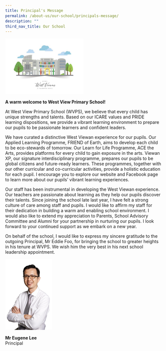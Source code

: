 ```yaml
---
title: Principal's Message
permalink: /about-us/our-school/principals-message/
description: ""
third_nav_title: Our School
---
```

<style>  
img {  
  display: block;  
  margin-left: auto;  
  margin-right: auto;  
}  
</style>  
<body><img src="/images/school.jpeg" alt="Principal's Message" style="width:50%;">  
  
</body>

**A warm welcome to West View Primary School!**  

At West View Primary School (WVPS), we believe that every child has unique strengths and talents. Based on our ICARE values and PRIDE learning dispositions, we provide a vibrant learning environment to prepare our pupils to be passionate learners and confident leaders.  

<style>  
img {  
  display: block;  
  margin-left: auto;  
  margin-right: auto;  
}  
</style>  


We have curated a distinctive West Viewan experience for our pupils. Our Applied Learning Programme, FRIEND of Earth, aims to develop each child to be eco-stewards of tomorrow. Our Learn for Life Programme, ACE the Arts, provides platforms for every child to gain exposure in the arts. Viewan XP, our signature interdisciplinary programme, prepares our pupils to be global citizens and future-ready learners. These programmes, together with our other curricular and co-curricular activities, provide a holistic education for each pupil. I encourage you to explore our website and Facebook page to learn more about our pupils’ vibrant learning experiences.  

  

Our staff has been instrumental in developing the West Viewan experience. Our teachers are passionate about learning as they help our pupils discover their talents. Since joining the school late last year, I have felt a strong culture of care among staff and pupils. I would like to affirm my staff for their dedication in building a warm and enabling school environment. I would also like to extend my appreciation to Parents, School Advisory Committee and Alumni for your partnership in nurturing our pupils. I look forward to your continued support as we embark on a new year.  

  

On behalf of the school, I would like to express my sincere gratitude to the outgoing Principal, Mr Eddie Foo, for bringing the school to greater heights in his tenure at WVPS. We wish him the very best in his next school leadership appointment.  

  <body><img src="/images/DSC08852-2.jpeg" alt="School Principal" style="width:30%;">  
  
</body>

**Mr Eugene Lee** <br>
Principal